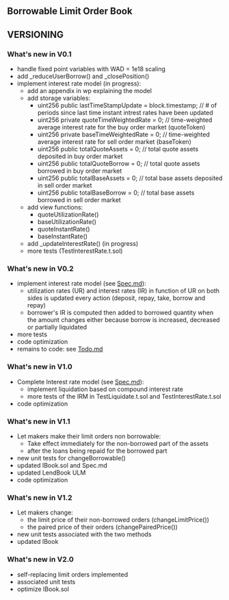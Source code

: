 ## Borrowable Limit Order Book
## VERSIONING

### What's new in V0.1

- handle fixed point variables with WAD = 1e18 scaling
- add _reduceUserBorrow() and _closePosition()
- implement interest rate model (in progress):
  - add an appendix in wp explaining the model
  - add storage variables:
    - uint256 public lastTimeStampUpdate = block.timestamp; // # of periods since last time instant intrest rates have been updated
    - uint256 private quoteTimeWeightedRate = 0; // time-weighted average interest rate for the buy order market (quoteToken)
    - uint256 private baseTimeWeightedRate = 0; // time-weighted average interest rate for sell order market (baseToken)
    - uint256 public totalQuoteAssets = 0; // total quote assets deposited in buy order market
    - uint256 public totalQuoteBorrow = 0; // total quote assets borrowed in buy order market
    - uint256 public totalBaseAssets = 0; // total base assets deposited in sell order market
    - uint256 public totalBaseBorrow = 0; // total base assets borrowed in sell order market
  - add view functions:
    - quoteUtilizationRate()
    - baseUtilizationRate()
    - quoteInstantRate()
    - baseInstantRate()
  - add _updateInterestRate() (in progress)
  - more tests (TestInterestRate.t.sol)

### What's new in V0.2

- implement interest rate model (see [Spec.md](Spec.md)):
  - utilization rates (UR) and interest rates (IR) in function of UR on both sides is updated every action (deposit, repay, take, borrow and repay)
  - borrower's IR is computed then added to borrowed quantity when the amount changes either because borrow is increased, decreased or partially liquidated
- more tests
- code optimization
- remains to code: see [Todo.md](Todo.md)

### What's new in V1.0

- Complete Interest rate model (see [Spec.md](Spec.md)):
  - implement liquidation based on compound interest rate
  - more tests of the IRM in TestLiquidate.t.sol and TestInterestRate.t.sol
- code optimization

### What's new in V1.1

- Let makers make their limit orders non borrowable:
  - Take effect immediately for the non-borrowed part of the assets
  - after the loans being repaid for the borrowed part
- new unit tests for changeBorrowable()
- updated IBook.sol and Spec.md
- updated LendBook ULM
- code optimization

### What's new in V1.2

- Let makers change:
  - the limit price of their non-borrowed orders (changeLimitPrice())
  - the paired price of their orders (changePairedPrice())
- new unit tests associated with the two methods
- updated IBook

### What's new in V2.0

- self-replacing limit orders implemented
- associated unit tests
- optimize IBook.sol